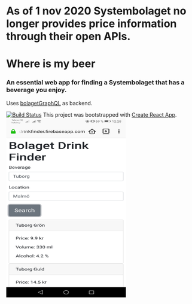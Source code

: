 # As of 1 nov 2020 Systembolaget no longer provides price information through their open APIs.

# Where is my beer

### An essential web app for finding a Systembolaget that has a beverage you enjoy.

Uses [bolagetGraphQL](https://github.com/Kalk88/bolagetGraphql) as backend.

[![Build Status](https://travis-ci.com/Kalk88/whereismybeer.svg?branch=master)](https://travis-ci.com/Kalk88/whereismybeer)
This project was bootstrapped with [Create React App](https://github.com/facebook/create-react-app). <br/>
<a href="url"><img src="https://github.com/Kalk88/whereismybeer/blob/master/demo.png" align="left" height="480" width="320" ></a>


